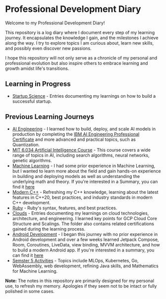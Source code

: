 # Professional Development Diary

Welcome to my Professional Development Diary!

This repository is a log diary where I document every step of my learning journey. It encapsulates the knowledge I gain, and the milestones I achieve along the way. I try to explore topics I am curious about, learn new skills, and possibly even discover new passions.  

I hope this repository will not only serve as a chronicle of my personal and professional evolution but also inspire others to embrace learning and growth amidst life's transitions.

## Learning in Progress

- [Startup Science](./Startup/) -  Entries documenting my learnings on how to build a successful startup. 

##  Previous Learning Journeys

- [AI Engineering](./AI%20Engineering/) - I learned how to build, deploy, and scale AI models in production by completing the [IBM AI Engineering Professional Certificate](./AI%20Engineering/Certificates/IBM%20AI%20Engineering.pdf) and more advanced and practical topics, such as Quantization.
- [MIT 6.034 Artificial Intelligence Course](./2024-03-15%202024-04-17%20(MIT%206.034%20AI)/) - This course covers a wide range of topics in AI, including search algorithms, neural networks, genetic algorithms.
- [Machine Learning](./2023-06-28%202023-08-11%20(Machine%20Learning)/) - I had some prior experience in Machine Learning, but I wanted to learn more about the field and gain hands-on experience in building and deploying models as well as understanding the underlying math and theory. If you're interested in a Summary, you can find it [here](./2023-06-28%202023-08-11%20(Machine%20Learning)/Summary.md)
- [Modern C++](./Modern%20C%2B%2B/) -  Refreshing my C++ knowledge, learning about the latest features in C++20, best practices, and industry standards in modern C++ development.
- [Ruby](./Ruby/) -  Ruby's syntax, features, and best practices.
- [Clouds](./Clouds/) -  Entries documenting my learnings on cloud technologies, architecture, and engineering. I learned key points for GCP Cloud Core Structure and Scalings. The folder also contains related certifications gained during the learning process.
- [Android Development](./2023-05-31%202023-06-27%20(Android%20Journey)/) - I began this journey with no prior experience in Android development and over a few weeks learned Jetpack Compose, Room, Coroutines, LiveData, view binding, MVVM architecture, and how to build a modern Android app. If you're interested in a summary, you can find it [here](./2023-05-31%202023-06-27%20(Android%20Journey)/2023-06-27%20(Android%20Summary).md)
- [Semster 5 Activities](./2023-08-12%202024-01-09%20(Semster%205)/) -  Topics include MLOps, Kubernetes, Go, WebAssembly, web development, refining Java skills, and Mathematics for Machine Learning.

**Note:** The notes in this repository are primarily designed for my personal use, to refresh my memory. Apologies if they seem not to be intact or fully polished in some cases.